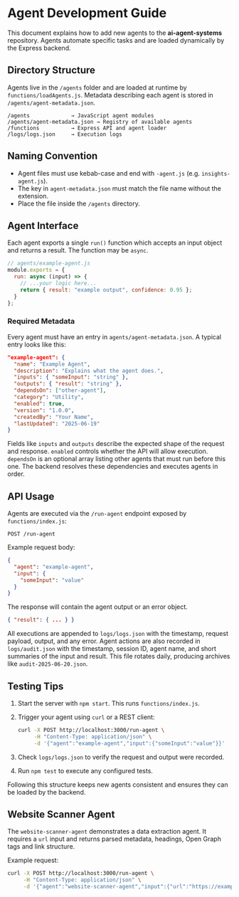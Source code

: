 # Agent Development Guide

This document explains how to add new agents to the **ai-agent-systems** repository. Agents automate specific tasks and are loaded dynamically by the Express backend.

## Directory Structure

Agents live in the `/agents` folder and are loaded at runtime by `functions/loadAgents.js`. Metadata describing each agent is stored in `/agents/agent-metadata.json`.

```
/agents             → JavaScript agent modules
/agents/agent-metadata.json → Registry of available agents
/functions          → Express API and agent loader
/logs/logs.json     → Execution logs
```

## Naming Convention

* Agent files must use kebab-case and end with `-agent.js` (e.g. `insights-agent.js`).
* The key in `agent-metadata.json` must match the file name without the extension.
* Place the file inside the `/agents` directory.

## Agent Interface

Each agent exports a single `run()` function which accepts an input object and returns a result. The function may be `async`.

```js
// agents/example-agent.js
module.exports = {
  run: async (input) => {
    // ...your logic here...
    return { result: "example output", confidence: 0.95 };
  }
};
```

### Required Metadata

Every agent must have an entry in `agents/agent-metadata.json`. A typical entry looks like this:

```json
"example-agent": {
  "name": "Example Agent",
  "description": "Explains what the agent does.",
  "inputs": { "someInput": "string" },
  "outputs": { "result": "string" },
  "dependsOn": ["other-agent"],
  "category": "Utility",
  "enabled": true,
  "version": "1.0.0",
  "createdBy": "Your Name",
  "lastUpdated": "2025-06-19"
}
```

Fields like `inputs` and `outputs` describe the expected shape of the request and response. `enabled` controls whether the API will allow execution.
`dependsOn` is an optional array listing other agents that must run before this one. The backend resolves these dependencies and executes agents in order.

## API Usage

Agents are executed via the `/run-agent` endpoint exposed by `functions/index.js`:

```http
POST /run-agent
```

Example request body:

```json
{
  "agent": "example-agent",
  "input": {
    "someInput": "value"
  }
}
```

The response will contain the agent output or an error object.

```json
{ "result": { ... } }
```

All executions are appended to `logs/logs.json` with the timestamp, request payload, output, and any error.
Agent actions are also recorded in `logs/audit.json` with the timestamp, session ID, agent name, and short summaries of the input and result. This file rotates daily, producing archives like `audit-2025-06-20.json`.

## Testing Tips

1. Start the server with `npm start`. This runs `functions/index.js`.
2. Trigger your agent using `curl` or a REST client:

   ```bash
   curl -X POST http://localhost:3000/run-agent \
        -H "Content-Type: application/json" \
        -d '{"agent":"example-agent","input":{"someInput":"value"}}'
   ```
3. Check `logs/logs.json` to verify the request and output were recorded.
4. Run `npm test` to execute any configured tests.

Following this structure keeps new agents consistent and ensures they can be loaded by the backend.

## Website Scanner Agent

The `website-scanner-agent` demonstrates a data extraction agent. It requires a `url` input and returns parsed metadata, headings, Open Graph tags and link structure.

Example request:

```bash
curl -X POST http://localhost:3000/run-agent \
     -H "Content-Type: application/json" \
     -d '{"agent":"website-scanner-agent","input":{"url":"https://example.com"}}'
```
